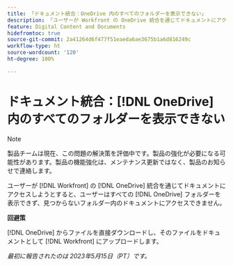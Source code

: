 ```yaml
---
title: 「ドキュメント統合：OneDrive 内のすべてのフォルダーを表示できない」
description: 「ユーザーが Workfront の OneDrive 統合を通じてドキュメントにアクセスしようとすると、ユーザーはすべての OneDrive フォルダーを表示できず、見つからないフォルダー内のドキュメントにアクセスできません。」
feature: Digital Content and Documents
hidefromtoc: true
source-git-commit: 2a41264d6f477f51eaeda6ae3675b1a6d816249c
workflow-type: ht
source-wordcount: '120'
ht-degree: 100%

---
```



# ドキュメント統合：[!DNL OneDrive] 内のすべてのフォルダーを表示できない

>[!NOTE]
>
>製品チームは現在、この問題の解決策を評価中です。製品の強化が必要になる可能性があります。製品の機能強化は、メンテナンス更新ではなく、製品のお知らせで連絡します。

ユーザーが [!DNL Workfront] の [!DNL OneDrive] 統合を通じてドキュメントにアクセスしようとすると、ユーザーはすべての [!DNL OneDrive] フォルダーを表示できず、見つからないフォルダー内のドキュメントにアクセスできません。

**回避策**

[!DNL OneDrive] からファイルを直接ダウンロードし、そのファイルをドキュメントとして [!DNL Workfront] にアップロードします。

_最初に報告されたのは 2023年5月15日（PT）です。_

